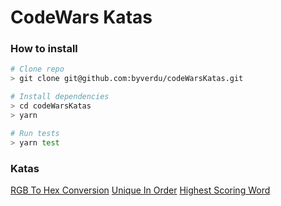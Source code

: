 # CodeWars Katas

### How to install

```bash
# Clone repo
> git clone git@github.com:byverdu/codeWarsKatas.git

# Install dependencies
> cd codeWarsKatas
> yarn

# Run tests
> yarn test
```

### Katas

[RGB To Hex Conversion](test/rgbToHex.test.js)
[Unique In Order](test/uniqueInOrder.test.js)
[Highest Scoring Word](test/highestScoringWord.test.js)